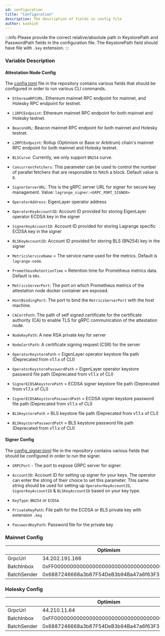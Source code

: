 ```yaml
---
id: configuration
title: "Configuration"
description: The description of fields in config file
author: kashish
---
```


:::info
Please provide the correct relative/absolute path in KeystorePath and PasswordPath fields in the configuration file. The KeystorePath field should have file with `.key` extension.
:::

### Variable Description

#### Attestation Node Config

The [config.toml](https://github.com/Lagrange-Labs/lsc-client-cli/blob/develop/config.toml) file in the repository contains various fields that should be configured in order to run various CLI commands.

- `EthereumRPCURL`: Ethereum mainnet RPC endpoint for mainnet, and Holesky RPC endpoint for testnet.

- `L1RPCEndpoint`: Ethereum mainnet RPC endpoint for both mainnet and Holesky testnet.

- `BeaconURL`: Beacon mainnet RPC endpoint for both mainnet and Holesky testnet.

- `L2RPCEndpoint`: Rollup (Optimism or Base or Arbitrum) chain's mainnet RPC endpoint for both mainnet and Holesky testnet.

- `BLSCurve`: Currently, we only support `BN254` curve.

- `ConcurrentFetchers`: This parameter can be used to control the number of parallel fetchers that are responsible to fetch a block. Default value is `8`.

- `SignerServerURL`: This is the gRPC server URL for signer for secure key management. Value: `lagrange_signer:<GRPC_PORT_SIGNER>`

- `OperatorAddress`: EigenLayer operator address

- `OperatorKeyAccountID`: Account ID provided for storing EigenLayer operator ECDSA key in the signer

- `SignerKeyAccountID`: Account ID provided for storing Lagrange specific ECDSA key in the signer

- `BLSKeyAccountID`: Account ID provided for storing BLS (BN254) key in the signer

- `MetricsServiceName` = The service name used for the metrics. Default is `lagrange-node`.

- `PrometheusRetentionTime` = Retention time for Prometheus metrics data. Default is `60s`.

- `MetricsServerPort`: The port on which Prometheus metrics of the attestation node docker container are exposed.

- `HostBindingPort`: The port to bind the `MetricsServerPort` with the host machine.

- `CACertPath`: The path of self signed certificate for the certificate authority (CA) to enable TLS for gRPC communication of the attestation node.

- `NodeKeyPath`: A new RSA private key for server

- `NodeCertPath`: A certificate signing request (CSR) for the server

- `OperatorKeystorePath` = EigenLayer operator keystore file path (Deprecated from v1.1.x of CLI)

- `OperatorKeystorePasswordPath` = EigenLayer operator keystore password file path (Deprecated from v1.1.x of CLI)

- `SignerECDSAKeystorePath` = ECDSA signer keystore file path (Deprecated from v1.1.x of CLI)

- `SignerECDSAKeystorePasswordPath` = ECDSA signer keystore password file path (Deprecated from v1.1.x of CLI)

- `BLSKeystorePath` = BLS keystore file path (Deprecated from v1.1.x of CLI)

- `BLSKeystorePasswordPath` = BLS keystore password file path (Deprecated from v1.1.x of CLI)

#### Signer Config

The [config_signer.toml](https://github.com/Lagrange-Labs/lsc-client-cli/blob/develop/config_signer.toml) file in the repository contains various fields that should be configured in order to run the signer.
- `GRPCPort` - The port to expose GRPC server for signer.

- `AccountID`: Account ID for setting up signer for your keys. The operator can enter the string of their choice to set this parameter. This same string should be used for setting up `OperatorKeyAccountID`, `SignerKeyAccountID` & `BLSKeyAccountID` based on your key type. 

- `KeyType`: `BN254` or `ECDSA`

- `PrivateKeyPath`: File path for the ECDSA or BLS private key with extension `.key`

- `PasswordKeyPath`: Password file for the private key



### Mainnet Config

|             | Optimism                                   | Base                                       | Arbitrum                                   |
| ----------- | ------------------------------------------ | ------------------------------------------ | ------------------------------------------ |
| GrpcUrl     | 34.202.191.166                             | 34.193.82.90                               | 44.208.119.151                             |
| BatchInbox  | 0xFF00000000000000000000000000000000000010 | 0xFf00000000000000000000000000000000008453 | 0x1c479675ad559DC151F6Ec7ed3FbF8ceE79582B6 |
| BatchSender | 0x6887246668a3b87F54DeB3b94Ba47a6f63F32985 | 0x5050F69a9786F081509234F1a7F4684b5E5b76C9 |                                            |

### Holesky Config

|             | Optimism                                   | Base                                       | Arbitrum                                   |
| ----------- | ------------------------------------------ | ------------------------------------------ | ------------------------------------------ |
| GrpcUrl     | 44.210.11.64                               | 3.209.124.237                              | 18.211.62.223                              |
| BatchInbox  | 0xFF00000000000000000000000000000000000010 | 0xFf00000000000000000000000000000000008453 | 0x1c479675ad559DC151F6Ec7ed3FbF8ceE79582B6 |
| BatchSender | 0x6887246668a3b87F54DeB3b94Ba47a6f63F32985 | 0x5050F69a9786F081509234F1a7F4684b5E5b76C9 |

